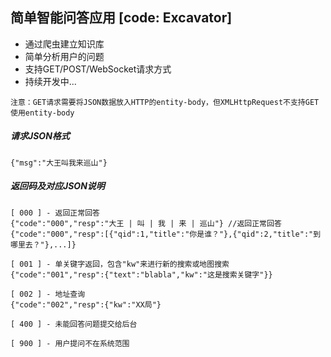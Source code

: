 ## 简单智能问答应用 [code: Excavator]
* 通过爬虫建立知识库
* 简单分析用户的问题
* 支持GET/POST/WebSocket请求方式
* 持续开发中...

`注意：GET请求需要将JSON数据放入HTTP的entity-body，但XMLHttpRequest不支持GET使用entity-body`
##### 请求JSON格式
```
{"msg":"大王叫我来巡山"}
```
##### 返回码及对应JSON说明
```
[ 000 ] - 返回正常回答
{"code":"000","resp":"大王 | 叫 | 我 | 来 | 巡山"} //返回正常回答
{"code":"000","resp":[{"qid":1,"title":"你是谁？"},{"qid":2,"title":"到哪里去？"},...]}

[ 001 ] - 单关键字返回，包含"kw"来进行新的搜索或地图搜索
{"code":"001","resp":{"text":"blabla","kw":"这是搜索关键字"}}

[ 002 ] - 地址查询
{"code":"002","resp":{"kw":"XX局"}

[ 400 ] - 未能回答问题提交给后台

[ 900 ] - 用户提问不在系统范围
```

